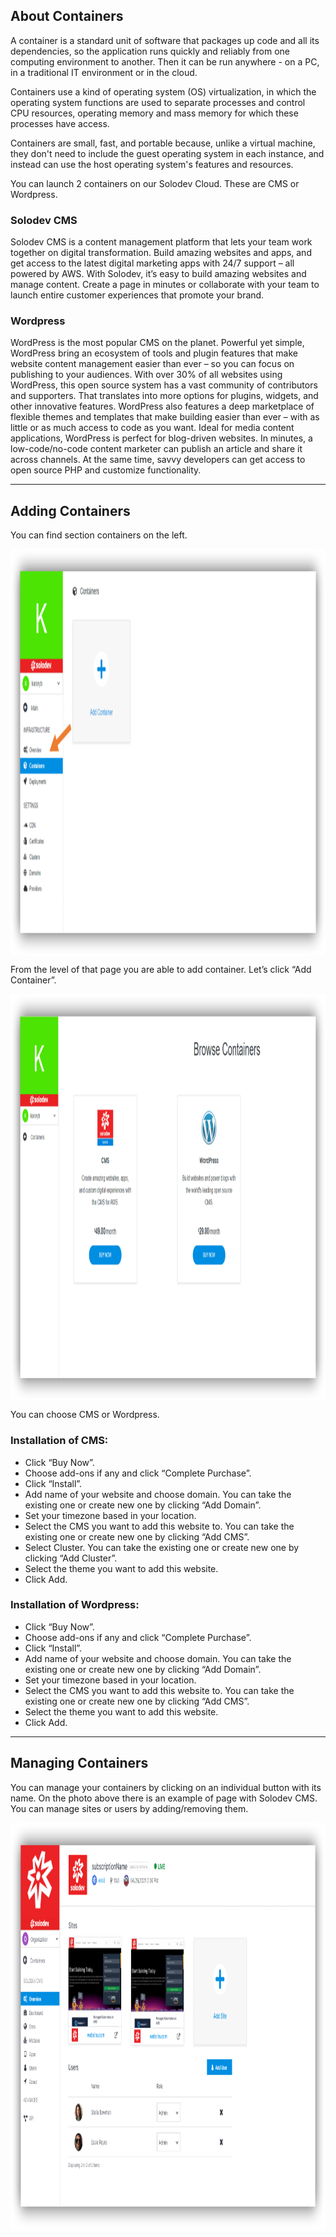 ## About Containers

A container is a standard unit of software that packages up code and all its dependencies, so the application runs quickly and reliably from one computing environment to another. Then it can be run anywhere - on a PC, in a traditional IT environment or in the cloud.

Containers use a kind of operating system (OS) virtualization, in which the operating system functions are used to separate processes and control CPU resources, operating memory and mass memory for which these processes have access.

Containers are small, fast, and portable because, unlike a virtual machine, they don't need to include the guest operating system in each instance, and instead can use the host operating system's features and resources.

You can launch 2 containers on our Solodev Cloud. These are CMS or Wordpress.

### Solodev CMS

Solodev CMS is a content management platform that lets your team work together on digital transformation. Build amazing websites and apps, and get access to the latest digital marketing apps with 24/7 support – all powered by AWS. With Solodev, it’s easy to build amazing websites and manage content. Create a page in minutes or collaborate with your team to launch entire customer experiences that promote your brand.

### Wordpress

WordPress is the most popular CMS on the planet. Powerful yet simple, WordPress bring an ecosystem of tools and plugin features that make website content management easier than ever – so you can focus on publishing to your audiences.
With over 30% of all websites using WordPress, this open source system has a vast community of contributors and supporters. That translates into more options for plugins, widgets, and other innovative features. WordPress also features a deep marketplace of flexible themes and templates that make building easier than ever – with as little or as much access to code as you want. 
Ideal for media content applications, WordPress is perfect for blog-driven websites. In minutes, a low-code/no-code content marketer can publish an article and share it across channels. At the same time, savvy developers can get access to open source PHP and customize functionality.

---

## Adding Containers

You can find section containers on the left.

<a href="containers1.png" target="_top"><img src="containers1.png" style="width:1100px;height:650px; margin: auto; display: block"></a>

From the level of that page you are able to add container. Let’s click “Add Container”.

<a href="containers2.png" target="_top"><img src="containers2.png" style="width:1100px;height:650px; margin: auto; display: block"></a>

You can choose CMS or Wordpress.

### Installation of CMS:
- Click “Buy Now”.
- Choose add-ons if any and click “Complete Purchase”.
- Click “Install”.
- Add name of your website and choose domain. You can take the existing one or create new one by clicking “Add Domain”.
- Set your timezone based in your location.
- Select the CMS you want to add this website to. You can take the existing one or create new one by clicking “Add CMS”.
- Select Cluster. You can take the existing one or create new one by clicking “Add Cluster”.
- Select the theme you want to add this website.
- Click Add.

### Installation of Wordpress:
- Click “Buy Now”.
- Choose add-ons if any and click “Complete Purchase”.
- Click “Install”.
- Add name of your website and choose domain. You can take the existing one or create new one by clicking “Add Domain”.
- Set your timezone based in your location.
- Select the CMS you want to add this website to. You can take the existing one or create new one by clicking “Add CMS”.
- Select the theme you want to add this website.
- Click Add.


---

## Managing Containers

You can manage your containers by clicking on an individual button with its name. On the photo above there is an example of page with Solodev CMS. You can manage sites or users by adding/removing them.

<a href="containers3.png" target="_top"><img src="containers3.png" style="width:1100px;height:650px; margin: auto; display: block"></a>

